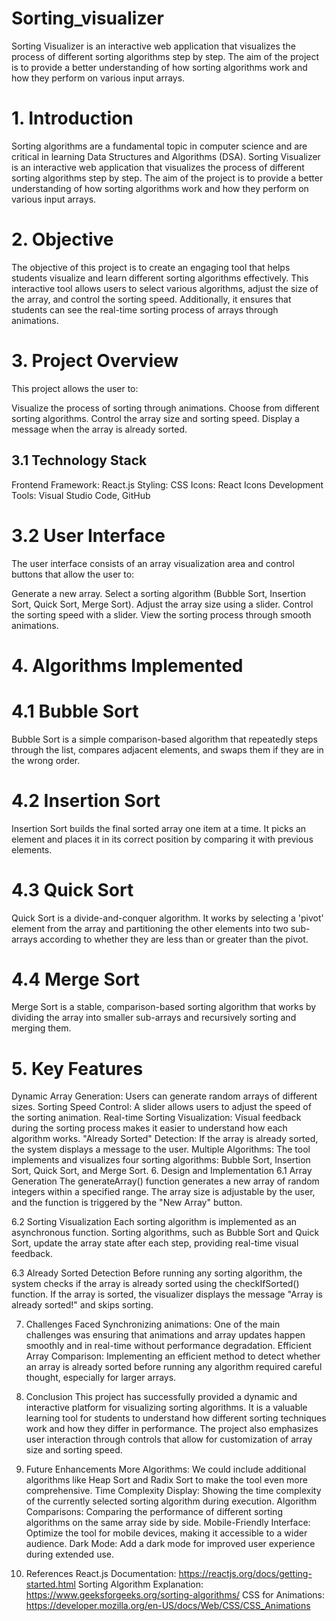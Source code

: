 # Sorting_visualizer
Sorting Visualizer is an interactive web application that visualizes the process of different sorting algorithms step by step. The aim of the project is to provide a better understanding of how sorting algorithms work and how they perform on various input arrays.
 
# 1. Introduction
Sorting algorithms are a fundamental topic in computer science and are critical in learning Data Structures and Algorithms (DSA). Sorting Visualizer is an interactive web application that visualizes the process of different sorting algorithms step by step. The aim of the project is to provide a better understanding of how sorting algorithms work and how they perform on various input arrays.

# 2. Objective
The objective of this project is to create an engaging tool that helps students visualize and learn different sorting algorithms effectively. This interactive tool allows users to select various algorithms, adjust the size of the array, and control the sorting speed. Additionally, it ensures that students can see the real-time sorting process of arrays through animations.

# 3. Project Overview
This project allows the user to:

Visualize the process of sorting through animations.
Choose from different sorting algorithms.
Control the array size and sorting speed.
Display a message when the array is already sorted.

## 3.1 Technology Stack
Frontend Framework: React.js
Styling: CSS
Icons: React Icons
Development Tools: Visual Studio Code, GitHub

# 3.2 User Interface
The user interface consists of an array visualization area and control buttons that allow the user to:

Generate a new array.
Select a sorting algorithm (Bubble Sort, Insertion Sort, Quick Sort, Merge Sort).
Adjust the array size using a slider.
Control the sorting speed with a slider.
View the sorting process through smooth animations.

# 4. Algorithms Implemented
# 4.1 Bubble Sort
Bubble Sort is a simple comparison-based algorithm that repeatedly steps through the list, compares adjacent elements, and swaps them if they are in the wrong order.

# 4.2 Insertion Sort
Insertion Sort builds the final sorted array one item at a time. It picks an element and places it in its correct position by comparing it with previous elements.

# 4.3 Quick Sort
Quick Sort is a divide-and-conquer algorithm. It works by selecting a 'pivot' element from the array and partitioning the other elements into two sub-arrays according to whether they are less than or greater than the pivot.

# 4.4 Merge Sort
Merge Sort is a stable, comparison-based sorting algorithm that works by dividing the array into smaller sub-arrays and recursively sorting and merging them.

# 5. Key Features
Dynamic Array Generation: Users can generate random arrays of different sizes.
Sorting Speed Control: A slider allows users to adjust the speed of the sorting animation.
Real-time Sorting Visualization: Visual feedback during the sorting process makes it easier to understand how each algorithm works.
"Already Sorted" Detection: If the array is already sorted, the system displays a message to the user.
Multiple Algorithms: The tool implements and visualizes four sorting algorithms: Bubble Sort, Insertion Sort, Quick Sort, and Merge Sort.
6. Design and Implementation
6.1 Array Generation
The generateArray() function generates a new array of random integers within a specified range. The array size is adjustable by the user, and the function is triggered by the "New Array" button.

6.2 Sorting Visualization
Each sorting algorithm is implemented as an asynchronous function. Sorting algorithms, such as Bubble Sort and Quick Sort, update the array state after each step, providing real-time visual feedback.

6.3 Already Sorted Detection
Before running any sorting algorithm, the system checks if the array is already sorted using the checkIfSorted() function. If the array is sorted, the visualizer displays the message "Array is already sorted!" and skips sorting.

7. Challenges Faced
Synchronizing animations: One of the main challenges was ensuring that animations and array updates happen smoothly and in real-time without performance degradation.
Efficient Array Comparison: Implementing an efficient method to detect whether an array is already sorted before running any algorithm required careful thought, especially for larger arrays.
8. Conclusion
This project has successfully provided a dynamic and interactive platform for visualizing sorting algorithms. It is a valuable learning tool for students to understand how different sorting techniques work and how they differ in performance. The project also emphasizes user interaction through controls that allow for customization of array size and sorting speed.

9. Future Enhancements
More Algorithms: We could include additional algorithms like Heap Sort and Radix Sort to make the tool even more comprehensive.
Time Complexity Display: Showing the time complexity of the currently selected sorting algorithm during execution.
Algorithm Comparisons: Comparing the performance of different sorting algorithms on the same array side by side.
Mobile-Friendly Interface: Optimize the tool for mobile devices, making it accessible to a wider audience.
Dark Mode: Add a dark mode for improved user experience during extended use.
10. References
React.js Documentation: https://reactjs.org/docs/getting-started.html
Sorting Algorithm Explanation: https://www.geeksforgeeks.org/sorting-algorithms/
CSS for Animations: https://developer.mozilla.org/en-US/docs/Web/CSS/CSS_Animations
